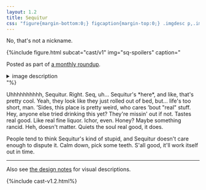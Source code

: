 ```yaml
---
layout: 1.2
title: Sequitur
css: "figure{margin-bottom:0;} figcaption{margin-top:0;} .imgdesc p,.imgdesc li{color:inherit; margin-left:1rem;}"
---
```

No, that's not a nickname.

{%include figure.html subcat="cast/v1" img="sq-spoilers" caption="<p>Posted as part of <a href='../../gallery/roundups/2022-06'>a monthly roundup</a>.</p><details class='imgdesc'><summary>image description</summary><p>“We May Be Stupid”: in which Kay Lin and Sequitur sit together, deliriously amused. Sequitur holds an empty bottle.</p></details>"%}

<section markdown="1" id="desc" class="wrap">
Uhhhhhhhhhh, Sequitur. Right. Seq, uh... Sequitur's *here*, and like, that's pretty cool. Yeah, they look like they just rolled out of bed, but... life's too short, man. ’Sides, this place is pretty weird, who cares ’bout "real" stuff. Hey, anyone else tried drinking this yet? They're missin' out if not. Tastes real good. Like real fine liquor. Ichor, even. Honey? Maybe something rancid. Heh, doesn't matter. Quiets the soul real good, it does.

People tend to think Sequitur's kind of stupid, and Sequitur doesn't care enough to dispute it. Calm down, pick some teeth. S'all good, it'll work itself out in time.
</section>

----

Also see [the design notes](designnotes/sequitur) for visual descriptions.

{%include cast-v1.2.html%}